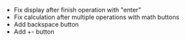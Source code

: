 * Fix display after finish operation with "enter"
* Fix calculation after multiple operations with math buttons
* Add backspace button
* Add +- button
